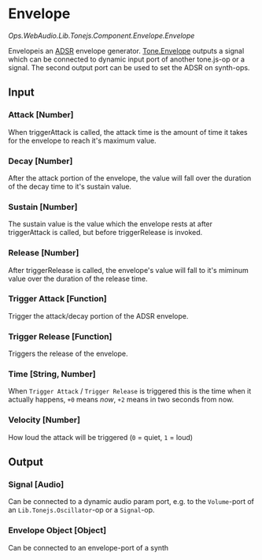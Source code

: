 # Envelope

*Ops.WebAudio.Lib.Tonejs.Component.Envelope.Envelope*  

Envelopeis an [ADSR](https://en.wikipedia.org/wiki/Synthesizer#ADSR_envelope) envelope generator. [Tone.Envelope](https://tonejs.github.io/docs/#Envelope) outputs a signal which can be connected to dynamic input port of another tone.js-op or a signal. The second output port can be used to set the ADSR on synth-ops.

## Input

### Attack [Number]

When triggerAttack is called, the attack time is the amount of time it takes for the envelope to reach it's maximum value.

### Decay [Number]

After the attack portion of the envelope, the value will fall over the duration of the decay time to it's sustain value.

### Sustain [Number]

The sustain value is the value which the envelope rests at after triggerAttack is called, but before triggerRelease is invoked.

### Release [Number]

After triggerRelease is called, the envelope's value will fall to it's miminum value over the duration of the release time.

### Trigger Attack [Function]

Trigger the attack/decay portion of the ADSR envelope.

### Trigger Release [Function]

Triggers the release of the envelope.

### Time [String, Number]

When `Trigger Attack` / `Trigger Release` is triggered this is the time when it actually happens, `+0` means *now*, `+2` means in two seconds from now.

### Velocity [Number]

How loud the attack will be triggered (`0` = quiet, `1` = loud)

## Output

### Signal [Audio]

Can be connected to a dynamic audio param port, e.g. to the `Volume`-port of an `Lib.Tonejs.Oscillator`-op or a `Signal`-op.

### Envelope Object [Object]

Can be connected to an envelope-port of a synth